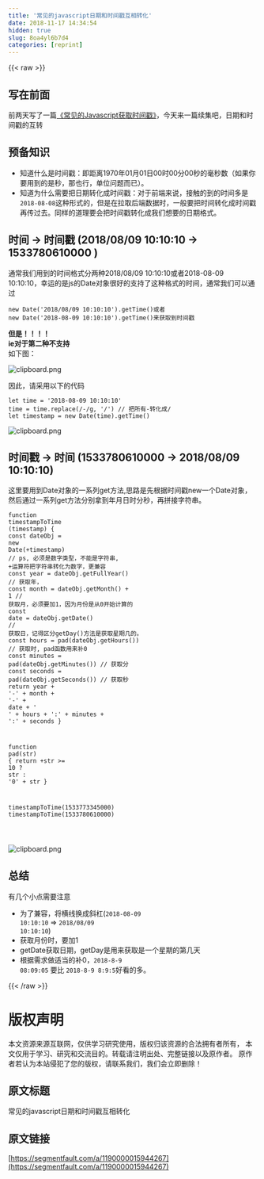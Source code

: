 ```yaml
---
title: '常见的javascript日期和时间戳互相转化' 
date: 2018-11-17 14:34:54
hidden: true
slug: 8oa4yl6b7d4
categories: [reprint]
---
```


{{< raw >}}
<h2 id="articleHeader0">&#x5199;&#x5728;&#x524D;&#x9762;</h2><p>&#x524D;&#x4E24;&#x5929;&#x5199;&#x4E86;&#x4E00;&#x7BC7;<a href="https://segmentfault.com/a/1190000015918914?_ea=4134578">&#x300A;&#x5E38;&#x89C1;&#x7684;Javascript&#x83B7;&#x53D6;&#x65F6;&#x95F4;&#x6233;&#x300B;</a>&#xFF0C;&#x4ECA;&#x5929;&#x6765;&#x4E00;&#x7BC7;&#x7EED;&#x96C6;&#x5427;&#xFF0C;&#x65E5;&#x671F;&#x548C;&#x65F6;&#x95F4;&#x6233;&#x7684;&#x4E92;&#x8F6C;</p><h2 id="articleHeader1">&#x9884;&#x5907;&#x77E5;&#x8BC6;</h2><ul><li>&#x77E5;&#x9053;&#x4EC0;&#x4E48;&#x662F;&#x65F6;&#x95F4;&#x6233;&#xFF1A;&#x5373;&#x8DDD;&#x79BB;1970&#x5E74;01&#x6708;01&#x65E5;00&#x65F6;00&#x5206;00&#x79D2;&#x7684;&#x6BEB;&#x79D2;&#x6570;&#xFF08;&#x5982;&#x679C;&#x4F60;&#x8981;&#x7528;&#x5230;&#x7684;&#x662F;&#x79D2;&#xFF0C;&#x90A3;&#x4E5F;&#x884C;&#xFF0C;&#x5355;&#x4F4D;&#x95EE;&#x9898;&#x800C;&#x5DF2;&#xFF09;&#x3002;</li><li>&#x77E5;&#x9053;&#x4E3A;&#x4EC0;&#x4E48;&#x9700;&#x8981;&#x628A;&#x65E5;&#x671F;&#x8F6C;&#x5316;&#x6210;&#x65F6;&#x95F4;&#x6233;&#xFF1A;&#x5BF9;&#x4E8E;&#x524D;&#x7AEF;&#x6765;&#x8BF4;&#xFF0C;&#x63A5;&#x89E6;&#x7684;&#x5230;&#x7684;&#x65F6;&#x95F4;&#x591A;&#x662F;<code>2018-08-08</code>&#x8FD9;&#x79CD;&#x5F62;&#x5F0F;&#x7684;&#xFF0C;&#x4F46;&#x662F;&#x5728;&#x62C9;&#x53D6;&#x540E;&#x7AEF;&#x6570;&#x636E;&#x65F6;&#xFF0C;&#x4E00;&#x822C;&#x8981;&#x628A;&#x65F6;&#x95F4;&#x8F6C;&#x5316;&#x6210;&#x65F6;&#x95F4;&#x6233;&#x518D;&#x4F20;&#x8FC7;&#x53BB;&#x3002;&#x540C;&#x6837;&#x7684;&#x9053;&#x7406;&#x8981;&#x4F1A;&#x628A;&#x65F6;&#x95F4;&#x6233;&#x8F6C;&#x5316;&#x6210;&#x6211;&#x4EEC;&#x60F3;&#x8981;&#x7684;&#x65E5;&#x671F;&#x683C;&#x5F0F;&#x3002;</li></ul><h2 id="articleHeader2">&#x65F6;&#x95F4; -&gt; &#x65F6;&#x95F4;&#x6233; (2018/08/09 10:10:10 -&gt; 1533780610000 )</h2><p>&#x901A;&#x5E38;&#x6211;&#x4EEC;&#x7528;&#x5230;&#x7684;&#x65F6;&#x95F4;&#x683C;&#x5F0F;&#x5206;&#x4E24;&#x79CD;2018/08/09 10:10:10&#x6216;&#x8005;2018-08-09 10:10:10&#xFF0C;&#x5E78;&#x8FD0;&#x7684;&#x662F;js&#x7684;Date&#x5BF9;&#x8C61;&#x5F88;&#x597D;&#x7684;&#x652F;&#x6301;&#x4E86;&#x8FD9;&#x79CD;&#x683C;&#x5F0F;&#x7684;&#x65F6;&#x95F4;&#xFF0C;&#x901A;&#x5E38;&#x6211;&#x4EEC;&#x53EF;&#x4EE5;&#x901A;&#x8FC7;</p><div class="widget-codetool" style="display:none"><div class="widget-codetool--inner"><span class="selectCode code-tool" data-toggle="tooltip" data-placement="top" title="" data-original-title="&#x5168;&#x9009;"></span> <span type="button" class="copyCode code-tool" data-toggle="tooltip" data-placement="top" data-clipboard-text="new Date(&apos;2018/08/09 10:10:10&apos;).getTime()&#x6216;&#x8005;
new Date(&apos;2018-08-09 10:10:10&apos;).getTime()&#x6765;&#x83B7;&#x53D6;&#x5230;&#x65F6;&#x95F4;&#x6233;
" title="" data-original-title="&#x590D;&#x5236;"></span> <span type="button" class="saveToNote code-tool" data-toggle="tooltip" data-placement="top" title="" data-original-title="&#x653E;&#x8FDB;&#x7B14;&#x8BB0;"></span></div></div><pre class="hljs haxe"><code><span class="hljs-keyword">new</span> <span class="hljs-type">Date</span>(<span class="hljs-string">&apos;2018/08/09 10:10:10&apos;</span>).getTime()&#x6216;&#x8005;
<span class="hljs-keyword">new</span> <span class="hljs-type">Date</span>(<span class="hljs-string">&apos;2018-08-09 10:10:10&apos;</span>).getTime()&#x6765;&#x83B7;&#x53D6;&#x5230;&#x65F6;&#x95F4;&#x6233;
</code></pre><p><strong>&#x4F46;&#x662F;&#xFF01;&#xFF01;&#xFF01;&#xFF01;</strong><br><strong>ie&#x5BF9;&#x4E8E;&#x7B2C;&#x4E8C;&#x79CD;&#x4E0D;&#x652F;&#x6301;</strong><br>&#x5982;&#x4E0B;&#x56FE;&#xFF1A;</p><p><span class="img-wrap"><img data-src="/img/bVbe3Lm?w=382&amp;h=117" src="https://static.alili.tech/img/bVbe3Lm?w=382&amp;h=117" alt="clipboard.png" title="clipboard.png" style="cursor:pointer;display:inline"></span></p><p>&#x56E0;&#x6B64;&#xFF0C;&#x8BF7;&#x91C7;&#x7528;&#x4EE5;&#x4E0B;&#x7684;&#x4EE3;&#x7801;</p><div class="widget-codetool" style="display:none"><div class="widget-codetool--inner"><span class="selectCode code-tool" data-toggle="tooltip" data-placement="top" title="" data-original-title="&#x5168;&#x9009;"></span> <span type="button" class="copyCode code-tool" data-toggle="tooltip" data-placement="top" data-clipboard-text="let time = &apos;2018-08-09 10:10:10&apos;
time = time.replace(/-/g, &apos;/&apos;) // &#x628A;&#x6240;&#x6709;-&#x8F6C;&#x5316;&#x6210;/
let timestamp = new Date(time).getTime()  
" title="" data-original-title="&#x590D;&#x5236;"></span> <span type="button" class="saveToNote code-tool" data-toggle="tooltip" data-placement="top" title="" data-original-title="&#x653E;&#x8FDB;&#x7B14;&#x8BB0;"></span></div></div><pre class="hljs gauss"><code><span class="hljs-keyword">let</span> <span class="hljs-built_in">time</span> = &apos;<span class="hljs-number">2018</span><span class="hljs-number">-08</span><span class="hljs-number">-09</span> <span class="hljs-number">10</span>:<span class="hljs-number">10</span>:<span class="hljs-number">10</span>&apos;
<span class="hljs-built_in">time</span> = <span class="hljs-built_in">time</span>.replace(/-/g, &apos;/&apos;) <span class="hljs-comment">// &#x628A;&#x6240;&#x6709;-&#x8F6C;&#x5316;&#x6210;/</span>
<span class="hljs-keyword">let</span> timestamp = <span class="hljs-keyword">new</span> <span class="hljs-built_in">Date</span>(<span class="hljs-built_in">time</span>).getTime()  
</code></pre><p><span class="img-wrap"><img data-src="/img/bVbe3Of?w=403&amp;h=97" src="https://static.alili.tech/img/bVbe3Of?w=403&amp;h=97" alt="clipboard.png" title="clipboard.png" style="cursor:pointer;display:inline"></span></p><h2 id="articleHeader3">&#x65F6;&#x95F4;&#x6233; -&gt; &#x65F6;&#x95F4; (1533780610000 -&gt; 2018/08/09 10:10:10)</h2><p>&#x8FD9;&#x91CC;&#x8981;&#x7528;&#x5230;Date&#x5BF9;&#x8C61;&#x7684;&#x4E00;&#x7CFB;&#x5217;get&#x65B9;&#x6CD5;,&#x601D;&#x8DEF;&#x662F;&#x5148;&#x6839;&#x636E;&#x65F6;&#x95F4;&#x6233;new&#x4E00;&#x4E2A;Date&#x5BF9;&#x8C61;&#xFF0C;&#x7136;&#x540E;&#x901A;&#x8FC7;&#x4E00;&#x7CFB;&#x5217;get&#x65B9;&#x6CD5;&#x5206;&#x522B;&#x62FF;&#x5230;&#x5E74;&#x6708;&#x65E5;&#x65F6;&#x5206;&#x79D2;&#xFF0C;&#x518D;&#x62FC;&#x63A5;&#x5B57;&#x7B26;&#x4E32;&#x3002;</p><div class="widget-codetool" style="display:none"><div class="widget-codetool--inner"><span class="selectCode code-tool" data-toggle="tooltip" data-placement="top" title="" data-original-title="&#x5168;&#x9009;"></span> <span type="button" class="copyCode code-tool" data-toggle="tooltip" data-placement="top" data-clipboard-text="function timestampToTime (timestamp) {
    const dateObj = new Date(+timestamp) // ps, &#x5FC5;&#x987B;&#x662F;&#x6570;&#x5B57;&#x7C7B;&#x578B;&#xFF0C;&#x4E0D;&#x80FD;&#x662F;&#x5B57;&#x7B26;&#x4E32;, +&#x8FD0;&#x7B97;&#x7B26;&#x628A;&#x5B57;&#x7B26;&#x4E32;&#x8F6C;&#x5316;&#x4E3A;&#x6570;&#x5B57;&#xFF0C;&#x66F4;&#x517C;&#x5BB9;
    const year = dateObj.getFullYear() // &#x83B7;&#x53D6;&#x5E74;&#xFF0C;
    const month = dateObj.getMonth() + 1 // &#x83B7;&#x53D6;&#x6708;&#xFF0C;&#x5FC5;&#x987B;&#x8981;&#x52A0;1&#xFF0C;&#x56E0;&#x4E3A;&#x6708;&#x4EFD;&#x662F;&#x4ECE;0&#x5F00;&#x59CB;&#x8BA1;&#x7B97;&#x7684;
    const date = dateObj.getDate() // &#x83B7;&#x53D6;&#x65E5;&#xFF0C;&#x8BB0;&#x5F97;&#x533A;&#x5206;getDay()&#x65B9;&#x6CD5;&#x662F;&#x83B7;&#x53D6;&#x661F;&#x671F;&#x51E0;&#x7684;&#x3002;
    const hours = pad(dateObj.getHours())  // &#x83B7;&#x53D6;&#x65F6;, pad&#x51FD;&#x6570;&#x7528;&#x6765;&#x8865;0
    const minutes =  pad(dateObj.getMinutes()) // &#x83B7;&#x53D6;&#x5206;
    const seconds =  pad(dateObj.getSeconds()) // &#x83B7;&#x53D6;&#x79D2;
    return year + &apos;-&apos; + month + &apos;-&apos; + date + &apos; &apos; + hours + &apos;:&apos; + minutes + &apos;:&apos; + seconds
}

function pad(str) {
    return +str &gt;= 10 ? str : &apos;0&apos; + str
}

timestampToTime(1533773345000)
timestampToTime(1533780610000)


" title="" data-original-title="&#x590D;&#x5236;"></span> <span type="button" class="saveToNote code-tool" data-toggle="tooltip" data-placement="top" title="" data-original-title="&#x653E;&#x8FDB;&#x7B14;&#x8BB0;"></span></div></div><pre class="hljs qml"><code><span class="hljs-function"><span class="hljs-keyword">function</span> <span class="hljs-title">timestampToTime</span> (<span class="hljs-params">timestamp</span>) </span>{
    <span class="hljs-keyword">const</span> dateObj = <span class="hljs-keyword">new</span> <span class="hljs-built_in">Date</span>(+timestamp) <span class="hljs-comment">// ps, &#x5FC5;&#x987B;&#x662F;&#x6570;&#x5B57;&#x7C7B;&#x578B;&#xFF0C;&#x4E0D;&#x80FD;&#x662F;&#x5B57;&#x7B26;&#x4E32;, +&#x8FD0;&#x7B97;&#x7B26;&#x628A;&#x5B57;&#x7B26;&#x4E32;&#x8F6C;&#x5316;&#x4E3A;&#x6570;&#x5B57;&#xFF0C;&#x66F4;&#x517C;&#x5BB9;</span>
    <span class="hljs-keyword">const</span> year = dateObj.getFullYear() <span class="hljs-comment">// &#x83B7;&#x53D6;&#x5E74;&#xFF0C;</span>
    <span class="hljs-keyword">const</span> month = dateObj.getMonth() + <span class="hljs-number">1</span> <span class="hljs-comment">// &#x83B7;&#x53D6;&#x6708;&#xFF0C;&#x5FC5;&#x987B;&#x8981;&#x52A0;1&#xFF0C;&#x56E0;&#x4E3A;&#x6708;&#x4EFD;&#x662F;&#x4ECE;0&#x5F00;&#x59CB;&#x8BA1;&#x7B97;&#x7684;</span>
    <span class="hljs-keyword">const</span> <span class="hljs-built_in">date</span> = dateObj.getDate() <span class="hljs-comment">// &#x83B7;&#x53D6;&#x65E5;&#xFF0C;&#x8BB0;&#x5F97;&#x533A;&#x5206;getDay()&#x65B9;&#x6CD5;&#x662F;&#x83B7;&#x53D6;&#x661F;&#x671F;&#x51E0;&#x7684;&#x3002;</span>
    <span class="hljs-keyword">const</span> hours = pad(dateObj.getHours())  <span class="hljs-comment">// &#x83B7;&#x53D6;&#x65F6;, pad&#x51FD;&#x6570;&#x7528;&#x6765;&#x8865;0</span>
    <span class="hljs-keyword">const</span> minutes =  pad(dateObj.getMinutes()) <span class="hljs-comment">// &#x83B7;&#x53D6;&#x5206;</span>
    <span class="hljs-keyword">const</span> seconds =  pad(dateObj.getSeconds()) <span class="hljs-comment">// &#x83B7;&#x53D6;&#x79D2;</span>
    <span class="hljs-keyword">return</span> year + <span class="hljs-string">&apos;-&apos;</span> + month + <span class="hljs-string">&apos;-&apos;</span> + <span class="hljs-built_in">date</span> + <span class="hljs-string">&apos; &apos;</span> + hours + <span class="hljs-string">&apos;:&apos;</span> + minutes + <span class="hljs-string">&apos;:&apos;</span> + seconds
}

<span class="hljs-function"><span class="hljs-keyword">function</span> <span class="hljs-title">pad</span>(<span class="hljs-params">str</span>) </span>{
    <span class="hljs-keyword">return</span> +str &gt;= <span class="hljs-number">10</span> ? <span class="hljs-attribute">str</span> : <span class="hljs-string">&apos;0&apos;</span> + str
}

timestampToTime(<span class="hljs-number">1533773345000</span>)
timestampToTime(<span class="hljs-number">1533780610000</span>)


</code></pre><p><span class="img-wrap"><img data-src="/img/bVbe3Zt?w=263&amp;h=82" src="https://static.alili.tech/img/bVbe3Zt?w=263&amp;h=82" alt="clipboard.png" title="clipboard.png" style="cursor:pointer;display:inline"></span></p><h2 id="articleHeader4">&#x603B;&#x7ED3;</h2><p>&#x6709;&#x51E0;&#x4E2A;&#x5C0F;&#x70B9;&#x9700;&#x8981;&#x6CE8;&#x610F;</p><ul><li>&#x4E3A;&#x4E86;&#x517C;&#x5BB9;&#xFF0C;&#x5C06;&#x6A2A;&#x7EBF;&#x6362;&#x6210;&#x659C;&#x6760;(<code>2018-08-09 10:10:10</code> =&gt; <code>2018/08/09 10:10:10</code>)</li><li>&#x83B7;&#x53D6;&#x6708;&#x4EFD;&#x65F6;&#xFF0C;&#x8981;&#x52A0;1</li><li>getDate&#x83B7;&#x53D6;&#x65E5;&#x671F;&#xFF0C;getDay&#x662F;&#x7528;&#x6765;&#x83B7;&#x53D6;&#x662F;&#x4E00;&#x4E2A;&#x661F;&#x671F;&#x7684;&#x7B2C;&#x51E0;&#x5929;</li><li>&#x6839;&#x636E;&#x9700;&#x6C42;&#x505A;&#x9002;&#x5F53;&#x7684;&#x8865;0&#xFF0C;<code>2018-8-9 08:09:05</code> &#x8981;&#x6BD4; <code>2018-8-9 8:9:5</code>&#x597D;&#x770B;&#x7684;&#x591A;&#x3002;</li></ul>
{{< /raw >}}

# 版权声明
本文资源来源互联网，仅供学习研究使用，版权归该资源的合法拥有者所有，
本文仅用于学习、研究和交流目的。转载请注明出处、完整链接以及原作者。
原作者若认为本站侵犯了您的版权，请联系我们，我们会立即删除！

## 原文标题
常见的javascript日期和时间戳互相转化

## 原文链接
[https://segmentfault.com/a/1190000015944267](https://segmentfault.com/a/1190000015944267)

